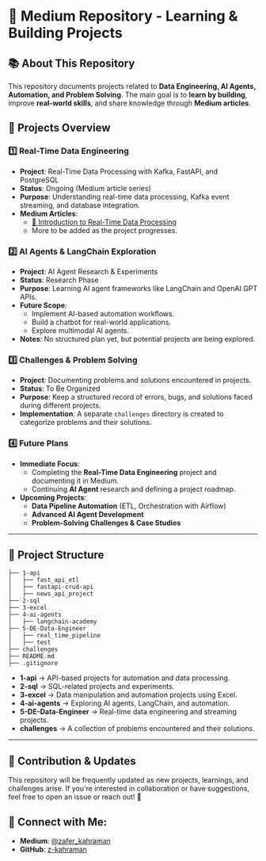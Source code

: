 # 📌 Medium Repository - Learning & Building Projects

## 📚 About This Repository
This repository documents projects related to **Data Engineering, AI Agents, Automation, and Problem Solving**. The main goal is to **learn by building**, improve **real-world skills**, and share knowledge through **Medium articles**.

## 📌 Projects Overview

### **1️⃣ Real-Time Data Engineering**
- **Project**: Real-Time Data Processing with Kafka, FastAPI, and PostgreSQL
- **Status**: Ongoing (Medium article series)
- **Purpose**: Understanding real-time data processing, Kafka event streaming, and database integration.
- **Medium Articles**:
  - [🔗 Introduction to Real-Time Data Processing](https://medium.com/@zafer_kahraman/real-time-data-processing-with-kafka-fastapi-and-postgresql-64fe81f5d49c)
  - More to be added as the project progresses.

### **2️⃣ AI Agents & LangChain Exploration**
- **Project**: AI Agent Research & Experiments
- **Status**: Research Phase
- **Purpose**: Learning AI agent frameworks like LangChain and OpenAI GPT APIs.
- **Future Scope**:
  - Implement AI-based automation workflows.
  - Build a chatbot for real-world applications.
  - Explore multimodal AI agents.
- **Notes**: No structured plan yet, but potential projects are being explored.

### **3️⃣ Challenges & Problem Solving**
- **Project**: Documenting problems and solutions encountered in projects.
- **Status**: To Be Organized
- **Purpose**: Keep a structured record of errors, bugs, and solutions faced during different projects.
- **Implementation**: A separate `challenges` directory is created to categorize problems and their solutions.

### **4️⃣ Future Plans**
- **Immediate Focus**:
  - Completing the **Real-Time Data Engineering** project and documenting it in Medium.
  - Continuing **AI Agent** research and defining a project roadmap.
- **Upcoming Projects**:
  - **Data Pipeline Automation** (ETL, Orchestration with Airflow)
  - **Advanced AI Agent Development**
  - **Problem-Solving Challenges & Case Studies**

---

## 📌 Project Structure
```
├── 1-api
│   ├── fast_api_etl
│   ├── fastapi-crud-api
│   ├── news_api_project
├── 2-sql
├── 3-excel
├── 4-ai-agents
│   ├── langchain-academy
├── 5-DE-Data-Engineer
│   ├── real_time_pipeline
│   ├── test
├── challenges
├── README.md
├── .gitignore
```
- **1-api** → API-based projects for automation and data processing.
- **2-sql** → SQL-related projects and experiments.
- **3-excel** → Data manipulation and automation projects using Excel.
- **4-ai-agents** → Exploring AI agents, LangChain, and automation.
- **5-DE-Data-Engineer** → Real-time data engineering and streaming projects.
- **challenges** → A collection of problems encountered and their solutions.

---

## 📌 Contribution & Updates
This repository will be frequently updated as new projects, learnings, and challenges arise.
If you're interested in collaboration or have suggestions, feel free to open an issue or reach out! 🚀

## 🔗 Connect with Me:
- **Medium**: [@zafer_kahraman](https://medium.com/@zafer_kahraman)
- **GitHub**: [z-kahraman](https://github.com/z-kahraman)